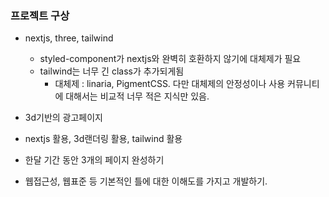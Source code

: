 ### 프로젝트 구상

- nextjs, three, tailwind

  - styled-component가 nextjs와 완벽히 호환하지 않기에 대체제가 필요
  - tailwind는 너무 긴 class가 추가되게됨
    - 대체제 : linaria, PigmentCSS. 다만 대체제의 안정성이나 사용 커뮤니티에 대해서는 비교적 너무 적은 지식만 있음.

- 3d기반의 광고페이지
- nextjs 활용, 3d랜더링 활용, tailwind 활용
- 한달 기간 동안 3개의 페이지 완성하기

- 웹접근성, 웹표준 등 기본적인 틀에 대한 이해도를 가지고 개발하기.
